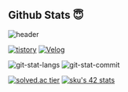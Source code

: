 ## **Github Stats** 😇
![header](https://capsule-render.vercel.app/api?type=waving&color=auto&height=300&section=header&text=Hello%20World!&desc=Hello%20Hello&fontSize=90&rotate=-7&animation=fadeIn&fontAlignY=38&descAlignY=58&descAlign=62)


[![tistory](https://img.shields.io/badge/Tistory-tree--water-%23F68D2E?style=flat-square&logo=TVTime&logoColor=%23F68D2E)](https://tree-water.tistory.com)
[![Velog](https://img.shields.io/badge/Velog-Jaranda-%2325A162?style=flat-square&logo=Vimeo&logoColor=%2325A162)](https://velog.io/@jaranda)


![git-stat-langs](https://github-readme-stats.vercel.app/api?username=ksks723&count_private=true&show_icons=true&theme=nord&hide_border=true)
![git-stat-commit](https://github-readme-stats.vercel.app/api/top-langs/?username=ksks723&layout=compact&hide_border=true&theme=nord)

 

[![solved.ac tier](http://mazassumnida.wtf/api/v2/generate_badge?boj=ksks723)](https://solved.ac/ksks723)
[![sku's 42 stats](https://badge42.herokuapp.com/api/stats/sku?privacyEmail=true)](https://profile.intra.42.fr/blocs/27/coalitions)


